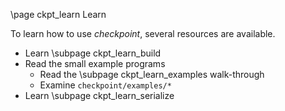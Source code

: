 \page ckpt_learn Learn

To learn how to use *checkpoint*, several resources are available.

  - Learn \subpage ckpt_learn_build
  - Read the small example programs
    - Read the \subpage ckpt_learn_examples walk-through
    - Examine `checkpoint/examples/*`
  - Learn \subpage ckpt_learn_serialize
